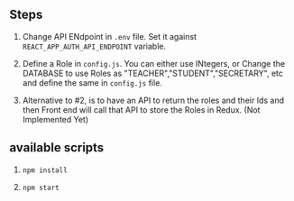 ## Steps

1. Change API ENdpoint in `.env` file.  Set it against `REACT_APP_AUTH_API_ENDPOINT` variable.

2. Define a Role in `config.js`. You can either use INtegers, or Change the DATABASE to use Roles as "TEACHER","STUDENT","SECRETARY", etc and define the same in `config.js` file.

3. Alternative to #2, is to have an API to return the roles and their Ids and then Front end will call that API to store the Roles in Redux. (Not Implemented Yet)


## available scripts

 1.  `npm install`


 2. `npm start`
